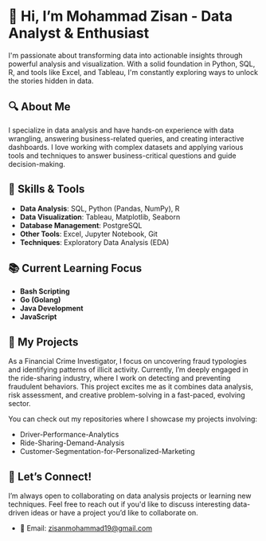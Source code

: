 # 👋 Hi, I’m Mohammad Zisan - Data Analyst & Enthusiast

I'm passionate about transforming data into actionable insights through powerful analysis and visualization. With a solid foundation in Python, SQL, R, and tools like Excel, and Tableau, I'm constantly exploring ways to unlock the stories hidden in data.

## 🔍 About Me
I specialize in data analysis and have hands-on experience with data wrangling, answering business-related queries, and creating interactive dashboards. I love working with complex datasets and applying various tools and techniques to answer business-critical questions and guide decision-making.

## 🌱 Skills & Tools
- **Data Analysis**: SQL, Python (Pandas, NumPy), R
- **Data Visualization**: Tableau, Matplotlib, Seaborn
- **Database Management**: PostgreSQL
- **Other Tools**: Excel, Jupyter Notebook, Git
- **Techniques**: Exploratory Data Analysis (EDA)

## 📚 Current Learning Focus
- **Bash Scripting**
- **Go (Golang)**
- **Java Development** 
- **JavaScript**


## 🚀 My Projects  
As a Financial Crime Investigator, I focus on uncovering fraud typologies and identifying patterns of illicit activity. Currently, I’m deeply engaged in the ride-sharing industry, where I work on detecting and preventing fraudulent behaviors. This project excites me as it combines data analysis, risk assessment, and creative problem-solving in a fast-paced, evolving sector. 

You can check out my repositories where I showcase my projects involving:
- Driver-Performance-Analytics 
- Ride-Sharing-Demand-Analysis
- Customer-Segmentation-for-Personalized-Marketing

## 🤝 Let’s Connect!
I’m always open to collaborating on data analysis projects or learning new techniques. Feel free to reach out if you'd like to discuss interesting data-driven ideas or have a project you’d like to collaborate on.

- 📧 Email: [zisanmohammad19@gmail.com](mailto:zisanmohammad19@gmail.com)
